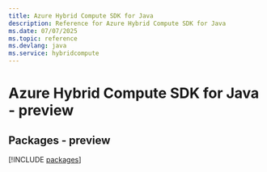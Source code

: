 ```yaml
---
title: Azure Hybrid Compute SDK for Java
description: Reference for Azure Hybrid Compute SDK for Java
ms.date: 07/07/2025
ms.topic: reference
ms.devlang: java
ms.service: hybridcompute
---
```

# Azure Hybrid Compute SDK for Java - preview
## Packages - preview
[!INCLUDE [packages](hybrid-compute-index.md)]